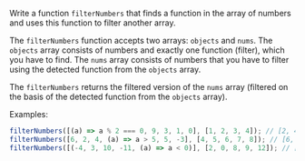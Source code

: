Write a function `filterNumbers` that finds a function in the array of numbers and uses this function to filter another array.

The `filterNumbers` function accepts two arrays: `objects` and `nums`.
The `objects` array consists of numbers and exactly one function (filter), which you have to find.
The `nums` array consists of numbers that you have to filter using the detected function from the `objects` array.

The `filterNumbers` returns the filtered version of the `nums` array (filtered on the basis of the detected function from the `objects` array).

Examples:

```javascript
filterNumbers([(a) => a % 2 === 0, 9, 3, 1, 0], [1, 2, 3, 4]); // [2, 4]
filterNumbers([6, 2, 4, (a) => a > 5, 5, -3], [4, 5, 6, 7, 8]); // [6, 7, 8]
filterNumbers([(-4, 3, 10, -11, (a) => a < 0)], [2, 0, 8, 9, 12]); // []
```
